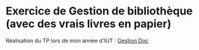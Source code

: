 # Exercice de Gestion de bibliothèque (avec des vrais livres en papier)

Réalisation du TP lors de mon année d'IUT :
[Gestion Doc](https://github.com/airCstnr/Gestion-Doc)
